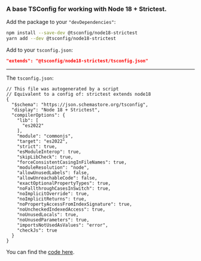 ### A base TSConfig for working with Node 18 + Strictest.

Add the package to your `"devDependencies"`:

```sh
npm install --save-dev @tsconfig/node18-strictest
yarn add --dev @tsconfig/node18-strictest
```

Add to your `tsconfig.json`:

```json
"extends": "@tsconfig/node18-strictest/tsconfig.json"
```

---

The `tsconfig.json`: 

```jsonc
// This file was autogenerated by a script
// Equivalent to a config of: strictest extends node18
{
  "$schema": "https://json.schemastore.org/tsconfig",
  "display": "Node 18 + Strictest",
  "compilerOptions": {
    "lib": [
      "es2022"
    ],
    "module": "commonjs",
    "target": "es2022",
    "strict": true,
    "esModuleInterop": true,
    "skipLibCheck": true,
    "forceConsistentCasingInFileNames": true,
    "moduleResolution": "node",
    "allowUnusedLabels": false,
    "allowUnreachableCode": false,
    "exactOptionalPropertyTypes": true,
    "noFallthroughCasesInSwitch": true,
    "noImplicitOverride": true,
    "noImplicitReturns": true,
    "noPropertyAccessFromIndexSignature": true,
    "noUncheckedIndexedAccess": true,
    "noUnusedLocals": true,
    "noUnusedParameters": true,
    "importsNotUsedAsValues": "error",
    "checkJs": true
  }
}
```

You can find the [code here](https://github.com/tsconfig/bases/blob/master/bases/node18-strictest.json).
